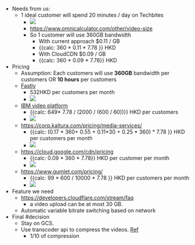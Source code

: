 - Needs from us:
    - 1 ideal customer will spend 20 minutes / day on Techbites
        - ![](https://firebasestorage.googleapis.com/v0/b/firescript-577a2.appspot.com/o/imgs%2Fapp%2FChaChaanTengv3%2FR9eyJlJOCs.13.05.png?alt=media&token=68f4b384-a6b6-4f70-9d24-8e1d787bc6ab)
        - https://www.omnicalculator.com/other/video-size
        - So 1 customer will use 360GB bandwidth
            - With current approach $0.11 / GB
            - {{calc: 360 * 0.11 * 7.78 }} HKD
            - With CloudCDN $0.09 / GB
            - {{calc: 360 * 0.09 * 7.78}} HKD
- Pricing
    - Assumption: Each customers will use **360GB** bandwidth per customers OR **10 hours** per customers
    - [Fastly](https://www.fastly.com/pricing)
        - 532HKD per customers per month
        - ![](https://firebasestorage.googleapis.com/v0/b/firescript-577a2.appspot.com/o/imgs%2Fapp%2FChaChaanTengv3%2Fi1Lx-7qaIK.06.04.png?alt=media&token=3f8793c3-b534-42b5-bbab-edbfd8445721)
    - [IBM video platform](https://www.ibm.com/products/video-streaming/pricing)
        - {{calc: 649* 7.78 / (2000 / (600 / 60))}} HKD per customers
        - ![](https://firebasestorage.googleapis.com/v0/b/firescript-577a2.appspot.com/o/imgs%2Fapp%2FChaChaanTengv3%2FvwYZtKB-3P.01.14.png?alt=media&token=f07f4c39-c70b-4310-90cf-ac8ca2460c14)
    - https://corp.kaltura.com/pricing/media-services/
        - {{calc: (0.17 * 360+ 0.55 + 0.11*30 + 0.25 * 360)  * 7.78 }} HKD per customers per month
        - ![](https://firebasestorage.googleapis.com/v0/b/firescript-577a2.appspot.com/o/imgs%2Fapp%2FChaChaanTengv3%2F_Nh_Gg5laN.00.24.png?alt=media&token=4d4a7914-5ee3-403b-b7ec-45d16c505c70)
    - https://cloud.google.com/cdn/pricing
        - {{calc: 0.09 * 360 * 7.78}} HKD per customer per month
        - ![](https://firebasestorage.googleapis.com/v0/b/firescript-577a2.appspot.com/o/imgs%2Fapp%2FChaChaanTengv3%2FYNkci6dfph.57.46.png?alt=media&token=e113c866-8cce-4f72-b0e2-00c1e084a08f)
    - https://www.gumlet.com/pricing/
        - {{calc: 99 * 600 / 10000 * 7.78 }} HKD per customers per month
        - ![](https://firebasestorage.googleapis.com/v0/b/firescript-577a2.appspot.com/o/imgs%2Fapp%2FChaChaanTengv3%2F0e6842SM_K.53.13.png?alt=media&token=54c1b301-fec8-4dcb-ac4f-39127b48446b)
- Feature we need
    - https://developers.cloudflare.com/stream/faq
        - a video upload can be at most 30 GB.
    - Automatic variable bitrate switching based on network
- Final #decision
    - Stay on GCS.
    - Use transcoder api to compress the videos. [Ref](https://cloud.google.com/transcoder/docs/transcode-video)
        - 1/10 of compression
